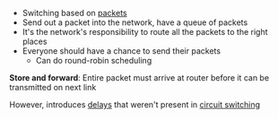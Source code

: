 - Switching based on [packets](Packet.md)
- Send out a packet into the network, have a queue of packets
- It's the network's responsibility to route all the packets to the right places
- Everyone should have a chance to send their packets
	- Can do round-robin scheduling

**Store and forward**: Entire packet must arrive at router before it can be transmitted on next link

However, introduces [delays](Delay.md) that weren't present in [circuit switching](Circuit%20switching.md)

